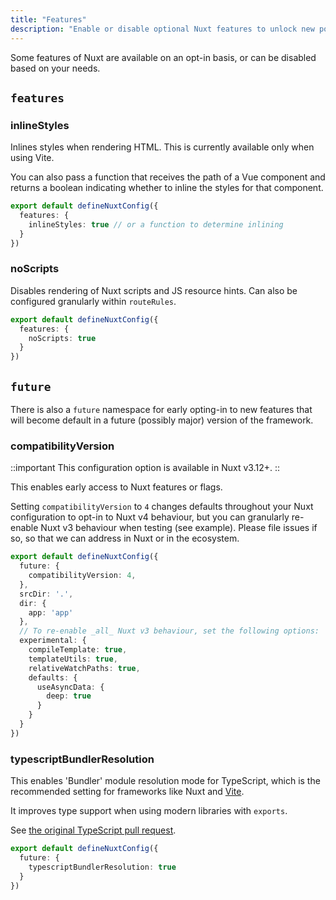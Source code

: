 ```yaml
---
title: "Features"
description: "Enable or disable optional Nuxt features to unlock new possibilities."
---
```


Some features of Nuxt are available on an opt-in basis, or can be disabled based on your needs.

## `features`

### inlineStyles

Inlines styles when rendering HTML. This is currently available only when using Vite.

You can also pass a function that receives the path of a Vue component and returns a boolean indicating whether to inline the styles for that component.

```ts [nuxt.config.ts]
export default defineNuxtConfig({
  features: {
    inlineStyles: true // or a function to determine inlining
  }
})
```

### noScripts

Disables rendering of Nuxt scripts and JS resource hints. Can also be configured granularly within `routeRules`.

```ts [nuxt.config.ts]
export default defineNuxtConfig({
  features: {
    noScripts: true
  }
})
```

## `future`

There is also a `future` namespace for early opting-in to new features that will become default in a future (possibly major) version of the framework.

### compatibilityVersion

::important
This configuration option is available in Nuxt v3.12+.
::

This enables early access to Nuxt features or flags.

Setting `compatibilityVersion` to `4` changes defaults throughout your
Nuxt configuration to opt-in to Nuxt v4 behaviour, but you can granularly re-enable Nuxt v3 behaviour
when testing (see example). Please file issues if so, so that we can
address in Nuxt or in the ecosystem.

```ts
export default defineNuxtConfig({
  future: {
    compatibilityVersion: 4,
  },
  srcDir: '.',
  dir: {
    app: 'app'
  },
  // To re-enable _all_ Nuxt v3 behaviour, set the following options:
  experimental: {
    compileTemplate: true,
    templateUtils: true,
    relativeWatchPaths: true,
    defaults: {
      useAsyncData: {
        deep: true
      }
    }
  }
})
```

### typescriptBundlerResolution

This enables 'Bundler' module resolution mode for TypeScript, which is the recommended setting
for frameworks like Nuxt and [Vite](https://vitejs.dev/guide/performance.html#reduce-resolve-operations).

It improves type support when using modern libraries with `exports`.

See [the original TypeScript pull request](https://github.com/microsoft/TypeScript/pull/51669).

```ts [nuxt.config.ts]
export default defineNuxtConfig({
  future: {
    typescriptBundlerResolution: true
  }
})
```
